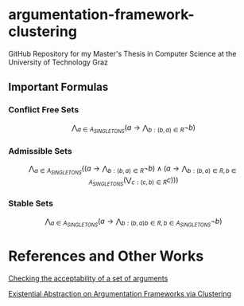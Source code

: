 # argumentation-framework-clustering
GitHub Repository for my Master's Thesis in Computer Science at the University of Technology Graz

## Important Formulas

### Conflict Free Sets
$$ \bigwedge_{a \in A_{SINGLETONS}} \big( a \rightarrow  \bigwedge_{b:(b, a) \in R} \lnot b \big)$$

### Admissible Sets
$$ \bigwedge_{a \in A_{SINGLETONS}} \big( \big( a \rightarrow  \bigwedge_{b:(b, a) \in R} \lnot b \big) \land \big( a \rightarrow \bigwedge_{b:(b,a) \in R, b \in A_{SINGLETONS}} \big( \bigvee_{c:(c,b) \in R} c\big) \big)\big)$$


### Stable Sets
$$ \bigwedge_{a \in A_{SINGLETONS}} \big( a \rightarrow  \bigwedge_{b:(b, a) b \in R, b \in A_{SINGLETONS}} \lnot b \big)$$

# References and Other Works
[Checking the acceptability of a set of arguments](https://www.pims.math.ca/science/2004/NMR/papers/paper08.pdf)

[Existential Abstraction on Argumentation Frameworks via Clustering](https://proceedings.kr.org/2021/52/kr2021-0052-saribatur-et-al.pdf)

